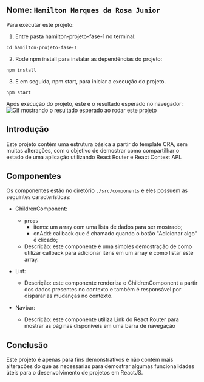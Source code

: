 ## Nome: `Hamilton Marques da Rosa Junior`

Para executar este projeto:

1. Entre pasta hamilton-projeto-fase-1 no terminal:
```
cd hamilton-projeto-fase-1
```

2. Rode npm install para instalar as dependências do projeto:


```
npm install
```

3. E em seguida, npm start, para iniciar a execução do projeto.

```
npm start
```

Após execução do projeto, este é o resultado esperado no navegador:
![Gif mostrando o resultado esperado ao rodar este projeto](./resultado.gif)

## Introdução

Este projeto contém uma estrutura básica a partir do template CRA, sem muitas alterações, com o objetivo de demostrar como compartilhar o estado de uma aplicação utilizando React Router e React Context API.

## Componentes

Os componentes estão no diretório `./src/components` e eles possuem as seguintes características:
- ChildrenComponent:
  - `props`
    - items: um array com uma lista de dados para ser mostrado;
    - onAdd: callback que é chamado quando o botão "Adicionar algo" é clicado;
  - Descrição: este componente é uma simples demostração de como utilizar callback para adicionar itens em um array e como listar este array.

- List:
  - Descrição: este componente renderiza o ChildrenComponent a partir dos dados presentes no contexto e também é responsável por disparar as mudanças no contexto.

- Navbar:
  - Descrição: este componente utiliza Link do React Router para mostrar as páginas disponíveis em uma barra de navegação

## Conclusão

Este projeto é apenas para fins demonstrativos e não contém mais alterações do que as necessárias para demostrar algumas funcionalidades úteis para o desenvolvimento de projetos em ReactJS.